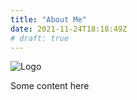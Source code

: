 ```yaml
---
title: "About Me"
date: 2021-11-24T18:18:49Z
# draft: true
---
```


![Logo](/img/jack-hooker.png)

Some content here 
